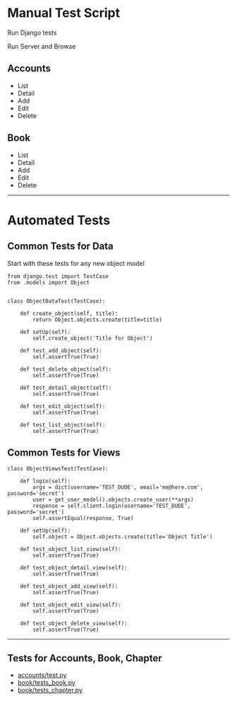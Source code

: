 # Manual Test Script


Run Django tests


Run Server and Browse


## Accounts

* List
* Detail
* Add
* Edit
* Delete


## Book

* List
* Detail
* Add
* Edit
* Delete



---


# Automated Tests

## Common Tests for Data

Start with these tests for any new object model

    from django.test import TestCase
    from .models import Object


    class ObjectDataTest(TestCase):

        def create_object(self, title):
            return Object.objects.create(title=title)

        def setUp(self):
            self.create_object('Title for Object')

        def test_add_object(self):
            self.assertTrue(True)

        def test_delete_object(self):
            self.assertTrue(True)

        def test_detail_object(self):
            self.assertTrue(True)

        def test_edit_object(self):
            self.assertTrue(True)

        def test_list_object(self):
            self.assertTrue(True)


## Common Tests for Views

    class ObjectViewsTest(TestCase):

        def login(self):
            args = dict(username='TEST_DUDE', email='me@here.com', password='secret')
            user = get_user_model().objects.create_user(**args)
            response = self.client.login(username='TEST_DUDE', password='secret')
            self.assertEqual(response, True)

        def setUp(self):
            self.object = Object.objects.create(title='Object Title')

        def test_object_list_view(self):
            self.assertTrue(True)

        def test_object_detail_view(self):
            self.assertTrue(True)

        def test_object_add_view(self):
            self.assertTrue(True)

        def test_object_edit_view(self):
            self.assertTrue(True)

        def test_object_delete_view(self):
            self.assertTrue(True)

---

## Tests for Accounts, Book, Chapter

* [accounts/test.py]()
* [book/tests_book.py]()
* [book/tests_chapter.py]()
